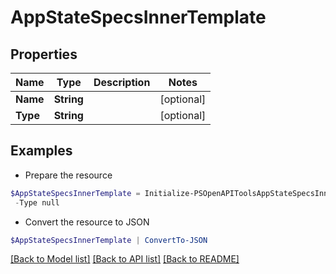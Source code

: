 # AppStateSpecsInnerTemplate
## Properties

Name | Type | Description | Notes
------------ | ------------- | ------------- | -------------
**Name** | **String** |  | [optional] 
**Type** | **String** |  | [optional] 

## Examples

- Prepare the resource
```powershell
$AppStateSpecsInnerTemplate = Initialize-PSOpenAPIToolsAppStateSpecsInnerTemplate  -Name null `
 -Type null
```

- Convert the resource to JSON
```powershell
$AppStateSpecsInnerTemplate | ConvertTo-JSON
```

[[Back to Model list]](../README.md#documentation-for-models) [[Back to API list]](../README.md#documentation-for-api-endpoints) [[Back to README]](../README.md)

